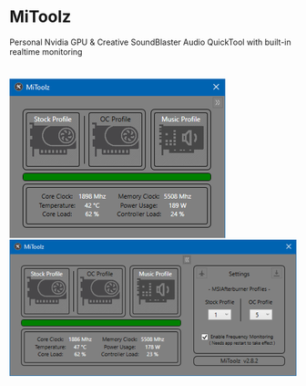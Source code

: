 # MiToolz
Personal Nvidia GPU &amp; Creative SoundBlaster Audio QuickTool with built-in realtime monitoring

#
![](images/MiToolz_Image1.png) ![](images/MiToolz_Image2.png)


